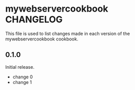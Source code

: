 # mywebservercookbook CHANGELOG

This file is used to list changes made in each version of the mywebservercookbook cookbook.

## 0.1.0

Initial release.

- change 0
- change 1
